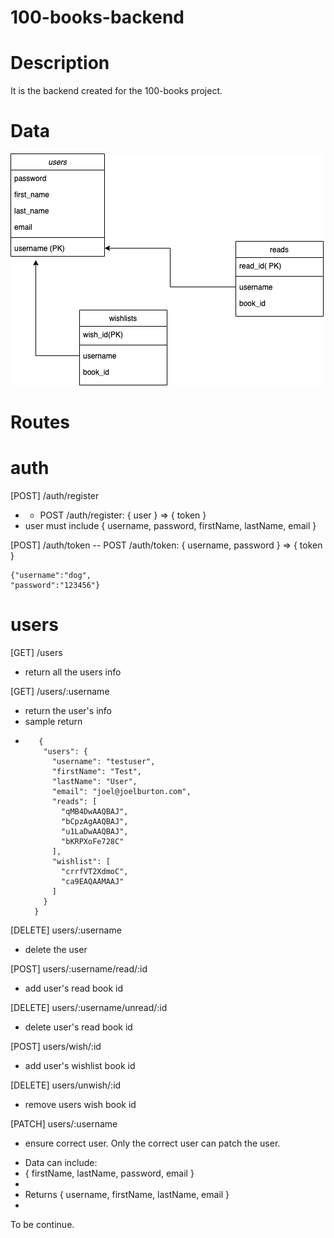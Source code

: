 # 100-books-backend

# Description

It is the backend created for the 100-books project.

# Data

![data schema](./images/100books.png)

# Routes

# auth

[POST] /auth/register

- - POST /auth/register: { user } => { token }
- user must include { username, password, firstName, lastName, email }

[POST] /auth/token
-- POST /auth/token: { username, password } => { token }

```
{"username":"dog",
"password":"123456"}
```

# users

[GET] /users

- return all the users info

[GET] /users/:username

- return the user's info
- sample return

* ```
     {
      "users": {
        "username": "testuser",
        "firstName": "Test",
        "lastName": "User",
        "email": "joel@joelburton.com",
        "reads": [
          "qMB4DwAAQBAJ",
          "bCpzAgAAQBAJ",
          "u1LaDwAAQBAJ",
          "bKRPXoFe728C"
        ],
        "wishlist": [
          "crrfVT2XdmoC",
          "ca9EAQAAMAAJ"
        ]
      }
    }
  ```

[DELETE] users/:username

- delete the user

[POST] users/:username/read/:id

- add user's read book id

[DELETE] users/:username/unread/:id

- delete user's read book id

[POST] users/wish/:id

- add user's wishlist book id

[DELETE] users/unwish/:id

- remove users wish book id

[PATCH] users/:username

- ensure correct user. Only the correct user can patch the user.

* Data can include:
* { firstName, lastName, password, email }
*
* Returns { username, firstName, lastName, email }
*

To be continue.
